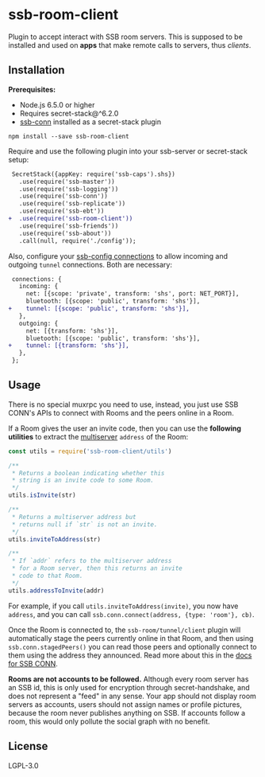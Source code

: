 # ssb-room-client

Plugin to accept interact with SSB room servers. This is supposed to be installed and used on **apps** that make remote calls to servers, thus *clients*.

## Installation

**Prerequisites:**

- Node.js 6.5.0 or higher
- Requires secret-stack@^6.2.0
- [ssb-conn](https://github.com/staltz/ssb-conn) installed as a secret-stack plugin

```
npm install --save ssb-room-client
```

Require and use the following plugin into your ssb-server or secret-stack setup:

```diff
 SecretStack({appKey: require('ssb-caps').shs})
   .use(require('ssb-master'))
   .use(require('ssb-logging'))
   .use(require('ssb-conn'))
   .use(require('ssb-replicate'))
   .use(require('ssb-ebt'))
+  .use(require('ssb-room-client'))
   .use(require('ssb-friends'))
   .use(require('ssb-about'))
   .call(null, require('./config'));
```

Also, configure your [ssb-config connections](https://github.com/ssbc/ssb-config) to allow incoming and outgoing `tunnel` connections. Both are necessary:

```diff
 connections: {
   incoming: {
     net: [{scope: 'private', transform: 'shs', port: NET_PORT}],
     bluetooth: [{scope: 'public', transform: 'shs'}],
+    tunnel: [{scope: 'public', transform: 'shs'}],
   },
   outgoing: {
     net: [{transform: 'shs'}],
     bluetooth: [{scope: 'public', transform: 'shs'}],
+    tunnel: [{transform: 'shs'}],
   },
 };
```

## Usage

There is no special muxrpc you need to use, instead, you just use SSB CONN's APIs to connect with Rooms and the peers online in a Room.

If a Room gives the user an invite code, then you can use the **following utilities** to extract the [multiserver](https://github.com/ssbc/multiserver) `address` of the Room:

```js
const utils = require('ssb-room-client/utils')

/**
 * Returns a boolean indicating whether this
 * string is an invite code to some Room.
 */
utils.isInvite(str)

/**
 * Returns a multiserver address but
 * returns null if `str` is not an invite.
 */
utils.inviteToAddress(str)

/**
 * If `addr` refers to the multiserver address
 * for a Room server, then this returns an invite
 * code to that Room.
 */
utils.addressToInvite(addr)
```

For example, if you call `utils.inviteToAddress(invite)`, you now have `address`, and you can call `ssb.conn.connect(address, {type: 'room'}, cb)`.

Once the Room is connected to, the `ssb-room/tunnel/client` plugin will automatically stage the peers currently online in that Room, and then using `ssb.conn.stagedPeers()` you can read those peers and optionally connect to them using the address they announced. Read more about this in the [docs for SSB CONN](https://github.com/staltz/ssb-conn).

**Rooms are not accounts to be followed.** Although every room server has an SSB id, this is only used for encryption through secret-handshake, and does not represent a "feed" in any sense. Your app should not display room servers as accounts, users should not assign names or profile pictures, because the room never publishes anything on SSB. If accounts follow a room, this would only pollute the social graph with no benefit.

## License

LGPL-3.0
